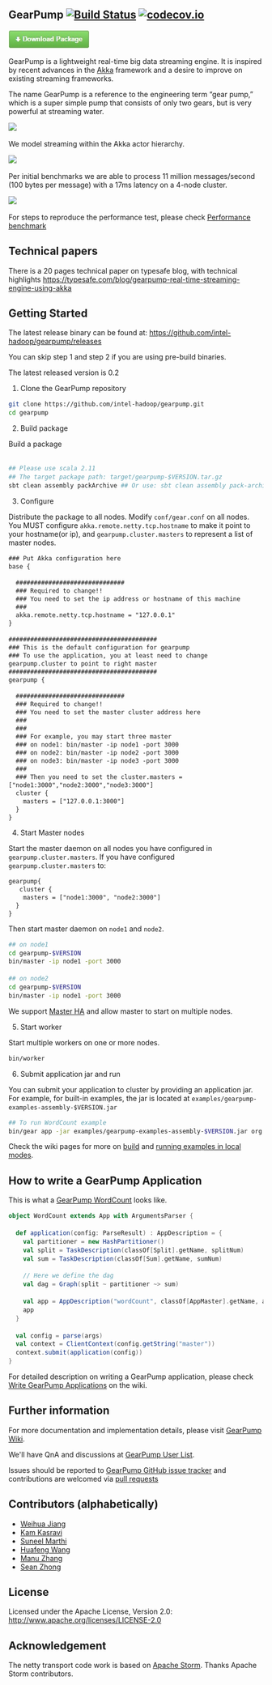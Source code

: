 ## GearPump [![Build Status](https://travis-ci.org/intel-hadoop/gearpump.svg?branch=master)](https://travis-ci.org/intel-hadoop/gearpump?branch=master) [![codecov.io](https://codecov.io/github/intel-hadoop/gearpump/coverage.svg?branch=master)](https://codecov.io/github/intel-hadoop/gearpump?branch=master)

[![download](https://raw.githubusercontent.com/clockfly/icons/master/gearpump-0.2-rc1.jpg)](https://github.com/intel-hadoop/gearpump/releases/download/0.2-rc1/binary-gearpump-0.2-rc1.tar.gz)
 
GearPump is a lightweight real-time big data streaming engine. It is inspired by recent advances in the [Akka](https://github.com/akka/akka) framework and a desire to improve on existing streaming frameworks.

The	name	GearPump	is	a	reference to	the	engineering term “gear	pump,”	which	is	a	super simple
pump	that	consists of	only	two	gears,	but	is	very	powerful at	streaming water.

![](https://raw.githubusercontent.com/clockfly/gearpump/master/doc/logo/logo.png)

We model streaming within the Akka actor hierarchy.

![](https://raw.githubusercontent.com/intel-hadoop/gearpump/master/doc/actor_hierarchy.png)

Per initial benchmarks we are able to process 11 million messages/second (100 bytes per message) with a 17ms latency on a 4-node cluster.

![](https://raw.githubusercontent.com/intel-hadoop/gearpump/master/doc/dashboard.png)

For steps to reproduce the performance test, please check [Performance benchmark](https://github.com/intel-hadoop/gearpump/wiki/How-we-do-benchmark)

## Technical papers
There is a 20 pages technical paper on typesafe blog, with technical highlights https://typesafe.com/blog/gearpump-real-time-streaming-engine-using-akka


## Getting Started

The latest release binary can be found at: https://github.com/intel-hadoop/gearpump/releases

You can skip step 1 and step 2 if you are using pre-build binaries.

The latest released version is 0.2 

1. Clone the GearPump repository

  ```bash
  git clone https://github.com/intel-hadoop/gearpump.git
  cd gearpump
  ```

2. Build package

  Build a package

  ```bash
  
  ## Please use scala 2.11
  ## The target package path: target/gearpump-$VERSION.tar.gz
  sbt clean assembly packArchive ## Or use: sbt clean assembly pack-archive
  ```

3. Configure
  
  Distribute the package to all nodes. Modify `conf/gear.conf` on all nodes. You MUST configure ```akka.remote.netty.tcp.hostname``` to make it point to your hostname(or ip), and `gearpump.cluster.masters` to represent a list of master nodes.

  ```
  ### Put Akka configuration here
  base {

    ##############################
    ### Required to change!!
    ### You need to set the ip address or hostname of this machine
    ###
    akka.remote.netty.tcp.hostname = "127.0.0.1"
  }

  #########################################
  ### This is the default configuration for gearpump
  ### To use the application, you at least need to change gearpump.cluster to point to right master
  #########################################
  gearpump {

    ##############################
    ### Required to change!!
    ### You need to set the master cluster address here
    ###
    ###
    ### For example, you may start three master
    ### on node1: bin/master -ip node1 -port 3000
    ### on node2: bin/master -ip node2 -port 3000
    ### on node3: bin/master -ip node3 -port 3000
    ###
    ### Then you need to set the cluster.masters = ["node1:3000","node2:3000","node3:3000"]
    cluster {
      masters = ["127.0.0.1:3000"]
    }
  }
  ```

4. Start Master nodes
 
  Start the master daemon on all nodes you have configured in `gearpump.cluster.masters`. If you have configured `gearpump.cluster.masters` to:
  
  ```
  gearpump{
     cluster {
      masters = ["node1:3000", "node2:3000"]
    }
  }
  ```
  
  Then start master daemon on ```node1``` and ```node2```.

  ```bash
  ## on node1
  cd gearpump-$VERSION
  bin/master -ip node1 -port 3000
  
  ## on node2
  cd gearpump-$VERSION
  bin/master -ip node1 -port 3000
  ```

  We support [Master HA](https://github.com/intel-hadoop/gearpump/wiki/Run-Examples#master-ha) and allow master to start on multiple nodes. 

5. Start worker

  Start multiple workers on one or more nodes. 
 
  ```bash
  bin/worker
  ```

6. Submit application jar and run

  You can submit your application to cluster by providing an application jar. For example, for built-in examples, the jar is located at `examples/gearpump-examples-assembly-$VERSION.jar`

  ```bash
  ## To run WordCount example
  bin/gear app -jar examples/gearpump-examples-assembly-$VERSION.jar org.apache.gearpump.streaming.examples.wordcount.WordCount -master node1:3000
  ```
  Check the wiki pages for more on [build](https://github.com/intel-hadoop/gearpump/wiki/Build) and [running examples in local modes](https://github.com/intel-hadoop/gearpump/wiki/Run-Examples).

## How to write a GearPump Application

This is what a [GearPump WordCount](https://github.com/intel-hadoop/gearpump/tree/master/examples/wordcount/src/main/scala/org/apache/gearpump/streaming/examples/wordcount) looks like.

  ```scala
  object WordCount extends App with ArgumentsParser {

    def application(config: ParseResult) : AppDescription = {
      val partitioner = new HashPartitioner()
      val split = TaskDescription(classOf[Split].getName, splitNum)
      val sum = TaskDescription(classOf[Sum].getName, sumNum)
      
      // Here we define the dag
      val dag = Graph(split ~ partitioner ~> sum)
      
      val app = AppDescription("wordCount", classOf[AppMaster].getName, appConfig, dag)
      app
    }
    
    val config = parse(args)
    val context = ClientContext(config.getString("master"))
    context.submit(application(config))
  }
  ```

For detailed description on writing a GearPump application, please check [Write GearPump Applications](https://github.com/intel-hadoop/gearpump/wiki/Write-GearPump-Applications) on the wiki.

## Further information

For more documentation and implementation details, please visit [GearPump Wiki](https://github.com/intel-hadoop/gearpump/wiki).

We'll have QnA and discussions at [GearPump User List](https://groups.google.com/forum/#!forum/gearpump-user).

Issues should be reported to [GearPump GitHub issue tracker](https://github.com/intel-hadoop/gearpump/issues) and contributions are welcomed via [pull requests](https://github.com/intel-hadoop/gearpump/pulls)

## Contributors (alphabetically)

* [Weihua Jiang](https://github.com/whjiang)
* [Kam Kasravi](https://github.com/kkasravi)
* [Suneel Marthi](https://github.com/smarthi)
* [Huafeng Wang](https://github.com/huafengw)
* [Manu Zhang](https://github.com/manuzhang)
* [Sean Zhong](https://github.com/clockfly)

## License

Licensed under the Apache License, Version 2.0: http://www.apache.org/licenses/LICENSE-2.0

## Acknowledgement

The netty transport code work is based on [Apache Storm](http://storm.apache.org). Thanks Apache Storm contributors.



